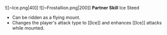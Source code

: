 
![[~Ice.png|40]]
![[~Frostallion.png|200]]
**Partner Skill**
Ice Steed
- Can be ridden as a flying mount.
- Changes the player's attack type to [[Ice]] and enhances [[Ice]] attacks while mounted.